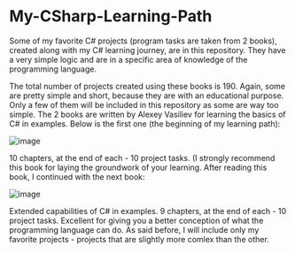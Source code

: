 # My-CSharp-Learning-Path
Some of my favorite C# projects (program tasks are taken from 2 books), created along with my C# learning journey, are in this repository. They have a very simple logic and are in a specific area of knowledge of the programming language.

The total number of projects created using these books is 190. Again, some are pretty simple and short, because they are with an educational purpose. Only a few of them will be included in this repository as some are way too simple.
The 2 books are written by Alexey Vasiliev for learning the basics of C# in examples. Below is the first one (the beginning of my learning path):

![image](https://github.com/user-attachments/assets/214030b1-faff-4601-ba75-ec2bd62df37f)

10 chapters, at the end of each - 10 project tasks. (I strongly recommend this book for laying the groundwork of your learning.
After reading this book, I continued with the next book:


![image](https://github.com/user-attachments/assets/75c04a81-bf9d-428d-bd53-70bba3e44987)

Extended capabilities of C# in examples. 9 chapters, at the end of each - 10 project tasks. Excellent for giving you a better conception of what the programming language can do.
As said before, I will include only my favorite projects - projects that are slightly more comlex than the other.
